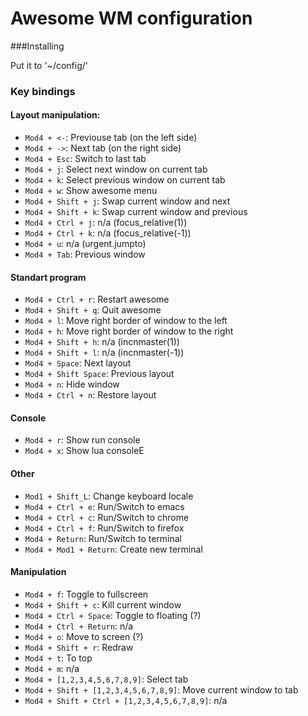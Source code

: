 Awesome WM configuration
==============

###Installing

Put it to '~/config/'

### Key bindings

#### Layout manipulation:
* `Mod4 + <-`: Previouse tab (on the left side)
* `Mod4 + ->`: Next tab (on the right side)
* `Mod4 + Esc`: Switch to last tab
* `Mod4 + j`: Select next window on current tab
* `Mod4 + k`: Select previous window on current tab
* `Mod4 + w`: Show awesome menu
* `Mod4 + Shift + j`: Swap current window and next
* `Mod4 + Shift + k`: Swap current window and previous
* `Mod4 + Ctrl + j`: n/a (focus_relative(1))
* `Mod4 + Ctrl + k`: n/a (focus_relative(-1))
* `Mod4 + u`: n/a (urgent.jumpto)
* `Mod4 + Tab`: Previous window

#### Standart program
* `Mod4 + Ctrl + r`: Restart awesome
* `Mod4 + Shift + q`: Quit awesome
* `Mod4 + l`: Move right border of window to the left
* `Mod4 + h`: Move right border of window to the right
* `Mod4 + Shift + h`: n/a (incnmaster(1))
* `Mod4 + Shift + l`: n/a (incnmaster(-1))
* `Mod4 + Space`: Next layout
* `Mod4 + Shift Space`: Previous layout
* `Mod4 + n`: Hide window
* `Mod4 + Ctrl + n`: Restore layout

#### Console
* `Mod4 + r`: Show run console
* `Mod4 + x`: Show lua consoleE

#### Other
* `Mod1 + Shift_L`: Change keyboard locale
* `Mod4 + Ctrl + e`: Run/Switch to emacs
* `Mod4 + Ctrl + c`: Run/Switch to chrome
* `Mod4 + Ctrl + f`: Run/Switch to firefox
* `Mod4 + Return`: Run/Switch to terminal
* `Mod4 + Mod1 + Return`: Create new terminal

#### Manipulation
* `Mod4 + f`: Toggle to fullscreen
* `Mod4 + Shift + c`: Kill current window
* `Mod4 + Ctrl + Space`: Toggle to floating (?)
* `Mod4 + Ctrl + Return`: n/a
* `Mod4 + o`: Move to screen (?)
* `Mod4 + Shift + r`: Redraw
* `Mod4 + t`: To top
* `Mod4 + m`: n/a
* `Mod4 + [1,2,3,4,5,6,7,8,9]`: Select tab
* `Mod4 + Shift + [1,2,3,4,5,6,7,8,9]`: Move current window to tab
* `Mod4 + Shift + Ctrl + [1,2,3,4,5,6,7,8,9]`: n/a

